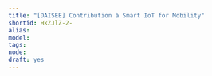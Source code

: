 ```yaml
---
title: "[DAISEE] Contribution à Smart IoT for Mobility"
shortid: HkZJlZ-2-
alias: 
model: 
tags: 
node: 
draft: yes
--- 
```

 